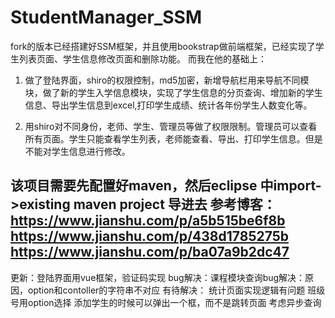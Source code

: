 ﻿# StudentManager_SSM

fork的版本已经搭建好SSM框架，并且使用bookstrap做前端框架，已经实现了学生列表页面、学生信息修改页面和删除功能。
而我在他的基础上：
1. 做了登陆界面，shiro的权限控制，md5加密，新增导航栏用来导航不同模块，做了新的学生入学信息模块，实现了学生信息的分页查询、增加新的学生信息、导出学生信息到excel,打印学生成绩、统计各年份学生人数变化等。

2. 用shiro对不同身份，老师、学生、管理员等做了权限限制。管理员可以查看所有页面。学生只能查看学生列表，老师能查看、导出、打印学生信息。但是不能对学生信息进行修改。

该项目需要先配置好maven，然后eclipse 中import->existing maven project 导进去
参考博客：
https://www.jianshu.com/p/a5b515be6f8b
https://www.jianshu.com/p/438d1785275b
https://www.jianshu.com/p/ba07a9b2dc47
----------------------------------------------------------------------------
更新：登陆界面用vue框架，验证码实现
bug解决：课程模块查询bug解决：原因，option和contoller的字符串不对应
有待解决：
统计页面实现逻辑有问题
班级号用option选择
添加学生的时候可以弹出一个框，而不是跳转页面
考虑异步查询

